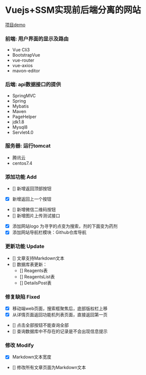 # Vuejs+SSM实现前后端分离的网站
[项目demo](https://yeahqing.cn/reagents/)

### 前端: 用户界面的显示及路由
  - Vue Cli3
  - BootstrapVue
  - vue-router
  - vue-axios
  - mavon-editor
### 后端: api数据接口的提供
  - SpringMVC
  - Spring
  - Mybatis
  - Maven
  - PageHelper
  - jdk1.8
  - Mysql8
  - Servlet4.0
### 服务器: 运行tomcat

  - 腾讯云
  - centos7.4

### 添加功能 Add

- [] 新增返回顶部按钮
- [x] 新增返回上一个按钮
- [] 新增微信二维码按钮
- [] 新增图片上传测试接口
- [x] 添加网站logo 为寻字的点变为搜索，剂的下面变为药剂
- [x] 添加网站导航栏模块：Github仓库导航

### 更新功能 Update

- [] 文章支持Markdown文本
- [] 数据库表更新：
  + [] Reagents表
  + [] ReagentsList表
  + [] DetailsPost表

### 修复缺陷 Fixed

- [x] 移动端web页面，搜索框聚焦后，底部版权栏上移
- [x] 从详情页面返回功能机列表页面，直接返回第一页
- [] 点击全部按钮不能查询全部
- [] 查询数据库中不存在的记录是不会出现信息提示

### 修改 Modify

- [x] Markdown文本宽度
- [] 修改所有文章页面为Markdown文本
